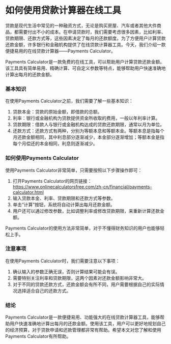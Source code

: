 如何使用贷款计算器在线工具
=============

贷款是现代生活中常见的一种融资方式，无论是购买房屋、汽车或者其他大件商品，都需要付出不小的成本。在申请贷款时，我们需要考虑很多因素，比如利率、贷款期限、还款方式等，这些因素决定了每月的还款额度。为了方便用户计算贷款还款金额，许多银行和金融机构提供了在线贷款计算器工具。今天，我们介绍一款便捷易用的在线贷款计算器——Payments Calculator。

Payments Calculator是一款免费的在线工具，可以帮助用户计算贷款还款金额。该工具具有简单易用、精确计算、可自定义参数等特点，能够帮助用户快速准确地计算出每月的还款金额。

### 基本知识

在使用Payments Calculator之前，我们需要了解一些基本知识：

1. 贷款本金：贷款的原始金额，即借款的总额。
2. 利率：银行或金融机构为贷款提供资金所收取的费用，一般以年利率计算。
3. 贷款期限：借款人与银行或金融机构达成的贷款还款期限，通常以月为单位。
4. 还款方式：还款方式有两种，分别为等额本息和等额本金。等额本息是指每个月还款金额相同，其中利息部分逐渐减少，本金部分逐渐增加；等额本金是指每个月偿还的本金相同，利息则逐渐减少。

### 如何使用Payments Calculator

使用Payments Calculator非常简单，只需要按照以下步骤操作即可：

1. 打开Payments Calculator的网页链接：<https://www.onlinecalculatorsfree.com/zh-cn/financial/payments-calculator.html>
2. 输入贷款本金、利率、贷款期限和还款方式等参数。
3. 单击“计算”按钮，系统将自动计算出每月还款金额。
4. 用户还可以通过修改参数，比如调整利率或修改贷款期限，来重新计算还款金额。

Payments Calculator的使用方法非常简单，对于不懂得财务知识的用户也能够轻松上手。

### 注意事项

在使用Payments Calculator时，我们需要注意以下事项：

1. 确认输入的参数正确无误，否则计算结果可能会有误。
2. 需要特别关注利率和贷款期限，这两个因素对还款金额影响非常大。
3. 对于不同的贷款还款方式，还款金额会有所不同，用户需要根据自己的实际情况选择适合自己的还款方式。

### 结论

Payments Calculator是一款便捷易用、功能强大的在线贷款计算器工具，能够帮助用户快速准确地计算出每月的还款金额。使用该工具，用户可以更好地规划自己的经济预算，对于贷款申请和还款管理都非常有帮助。希望本文对您了解和使用Payments Calculator有所帮助。